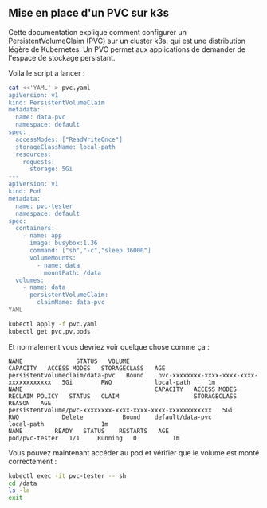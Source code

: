 ## Mise en place d'un PVC sur k3s

Cette documentation explique comment configurer un PersistentVolumeClaim (PVC) sur un cluster k3s, qui est une distribution légère de Kubernetes. Un PVC permet aux applications de demander de l'espace de stockage persistant.

Voila le script a lancer :

```bash
cat <<'YAML' > pvc.yaml
apiVersion: v1
kind: PersistentVolumeClaim
metadata:
  name: data-pvc
  namespace: default
spec:
  accessModes: ["ReadWriteOnce"]
  storageClassName: local-path
  resources:
    requests:
      storage: 5Gi
---
apiVersion: v1
kind: Pod
metadata:
  name: pvc-tester
  namespace: default
spec:
  containers:
    - name: app
      image: busybox:1.36
      command: ["sh","-c","sleep 36000"]
      volumeMounts:
        - name: data
          mountPath: /data
  volumes:
    - name: data
      persistentVolumeClaim:
        claimName: data-pvc
YAML

kubectl apply -f pvc.yaml
kubectl get pvc,pv,pods
```

Et normalement vous devriez voir quelque chose comme ça :

```plaintext
NAME               STATUS   VOLUME                                     CAPACITY   ACCESS MODES   STORAGECLASS   AGE
persistentvolumeclaim/data-pvc   Bound    pvc-xxxxxxxx-xxxx-xxxx-xxxx-xxxxxxxxxxxx   5Gi        RWO            local-path     1m
NAME                                     CAPACITY   ACCESS MODES   RECLAIM POLICY   STATUS   CLAIM                     STORAGECLASS   REASON   AGE
persistentvolume/pvc-xxxxxxxx-xxxx-xxxx-xxxx-xxxxxxxxxxxx   5Gi        RWO            Delete           Bound    default/data-pvc          local-path                1m
NAME         READY   STATUS    RESTARTS   AGE
pod/pvc-tester   1/1     Running   0          1m
```

Vous pouvez maintenant accéder au pod et vérifier que le volume est monté correctement :

```bash
kubectl exec -it pvc-tester -- sh
cd /data
ls -la
exit
```
